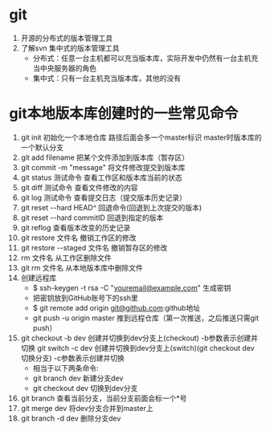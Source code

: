 # git
1. 开源的分布式的版本管理工具
2. 了解svn 集中式的版本管理工具
    + 分布式：任意一台主机都可以充当版本库，实际开发中仍然有一台主机充当中央服务器的角色
    + 集中式：只有一台主机充当版本库，其他的没有
# git本地版本库创建时的一些常见命令
1. git init 初始化一个本地仓库 路径后面会多一个master标识 master时版本库的一个默认分支
2. git add filename 把某个文件添加到版本库（暂存区）
3. git commit -m "message" 将文件修改提交到版本库
4. git status 测试命令  查看工作区和版本库当前的状态 
5. git diff 测试命令 查看文件修改的内容
6. git log 测试命令 查看提交日志（提交版本历史记录）
7. git reset --hard HEAD^ 回退命令(回退到上次提交的版本)
8. git reset --hard commitID 回退到指定的版本
9. git reflog 查看版本改变的历史记录
10. git restore 文件名 撤销工作区的修改
11. git restore --staged 文件名 撤销暂存区的修改
12. rm 文件名 从工作区删除文件
13. git rm 文件名 从本地版本库中删除文件
14. 创建远程库
    + $ ssh-keygen -t rsa -C "youremail@example.com" 生成密钥
    + 把密钥放到GitHub账号下的ssh里
    + $ git remote add origin git@github.com:github地址
    + git push -u origin master 推到远程仓库（第一次推送，之后推送只需git push）
15. git checkout -b dev  创建并切换到dev分支上(checkout)   -b参数表示创建并切换
    git switch -c dev   创建并切换到dev分支上(switch)(git checkout dev 切换分支)   -c参数表示创建并切换
    + 相当于以下两条命令:
    + git branch dev    新建分支dev
    + git checkout dev  切换到dev分支
16. git branch  查看当前分支，当前分支前面会标一个*号
17. git merge dev   将dev分支合并到master上
18. git branch -d dev   删除分支dev